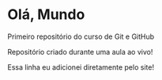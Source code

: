 # Olá, Mundo
 Primeiro repositório do curso de Git e GitHub

 Repositório criado durante uma aula ao vivo!

Essa linha eu adicionei diretamente pelo site! 

